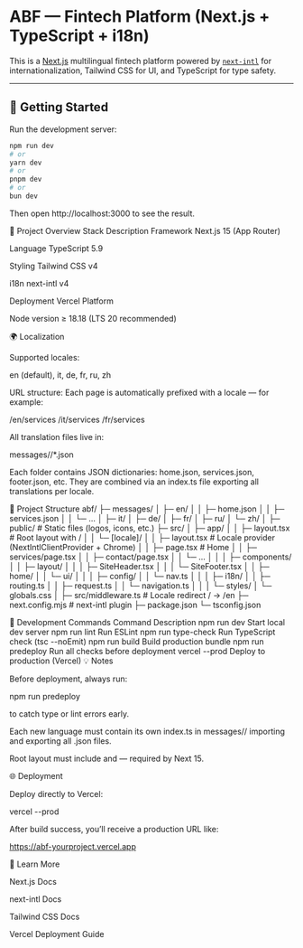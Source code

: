 # ABF — Fintech Platform (Next.js + TypeScript + i18n)

This is a [Next.js](https://nextjs.org) multilingual fintech platform powered by [`next-intl`](https://next-intl-docs.vercel.app) for internationalization, Tailwind CSS for UI, and TypeScript for type safety.

---

## 🚀 Getting Started

Run the development server:

```bash
npm run dev
# or
yarn dev
# or
pnpm dev
# or
bun dev
```

Then open http://localhost:3000
to see the result.

🧩 Project Overview
Stack Description
Framework Next.js 15 (App Router)

Language TypeScript 5.9

Styling Tailwind CSS v4

i18n next-intl v4

Deployment Vercel Platform

Node version ≥ 18.18 (LTS 20 recommended)

🌍 Localization

Supported locales:

en (default), it, de, fr, ru, zh

URL structure:
Each page is automatically prefixed with a locale — for example:

/en/services /it/services /fr/services

All translation files live in:

messages/<locale>/\*.json

Each folder contains JSON dictionaries: home.json, services.json, footer.json, etc.
They are combined via an index.ts file exporting all translations per locale.

📂 Project Structure
abf/
├─ messages/
│ ├─ en/
│ │ ├─ home.json
│ │ ├─ services.json
│ │ └─ ...
│ ├─ it/
│ ├─ de/
│ ├─ fr/
│ ├─ ru/
│ └─ zh/
│
├─ public/ # Static files (logos, icons, etc.)
├─ src/
│ ├─ app/
│ │ ├─ layout.tsx # Root layout with <html>/<body>
│ │ └─ [locale]/
│ │ ├─ layout.tsx # Locale provider (NextIntlClientProvider + Chrome)
│ │ ├─ page.tsx # Home
│ │ ├─ services/page.tsx
│ │ ├─ contact/page.tsx
│ │ └─ ...
│ │
│ ├─ components/
│ │ ├─ layout/
│ │ │ ├─ SiteHeader.tsx
│ │ │ └─ SiteFooter.tsx
│ │ ├─ home/
│ │ └─ ui/
│ │
│ ├─ config/
│ │ └─ nav.ts
│ │
│ ├─ i18n/
│ │ ├─ routing.ts
│ │ ├─ request.ts
│ │ └─ navigation.ts
│ │
│ └─ styles/
│ └─ globals.css
│
├─ src/middleware.ts # Locale redirect / → /en
├─ next.config.mjs # next-intl plugin
├─ package.json
└─ tsconfig.json

🧱 Development Commands
Command Description
npm run dev Start local dev server
npm run lint Run ESLint
npm run type-check Run TypeScript check (tsc --noEmit)
npm run build Build production bundle
npm run predeploy Run all checks before deployment
vercel --prod Deploy to production (Vercel)
💡 Notes

Before deployment, always run:

npm run predeploy

to catch type or lint errors early.

Each new language must contain its own index.ts in messages/<locale>/
importing and exporting all .json files.

Root layout must include <html> and <body> — required by Next 15.

🌐 Deployment

Deploy directly to Vercel:

vercel --prod

After build success, you’ll receive a production URL like:

https://abf-yourproject.vercel.app

📘 Learn More

Next.js Docs

next-intl Docs

Tailwind CSS Docs

Vercel Deployment Guide

